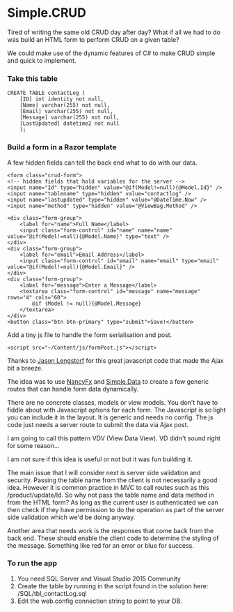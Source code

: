 # Simple.CRUD

 Tired of writing the same old CRUD day after day? What if all we had to do was build an HTML form to perform CRUD on a given table?

We could make use of the dynamic features of C# to make CRUD simple and quick to implement.

### Take this table
   
    CREATE TABLE contactLog (
        [ID] int identity not null,
        [Name] varchar(255) not null,
        [Email] varchar(255) not null,
        [Message] varchar(255) not null,
        [LastUpdated] datetime2 not null
        );
    
    

### Build a form in a Razor template

A few hidden fields can tell the back end what to do with our data.

    <form class="crud-form">     
    <!-- hidden fields that hold variables for the server -->
    <input name="Id" type="hidden" value="@if(Model!=null){@Model.Id}" />
    <input name="tablename" type="hidden" value="contactlog" />
    <input name="lastupdated" type="hidden" value="@DateTime.Now" />
    <input name="method" type="hidden" value="@ViewBag.Method" />
      
    <div class="form-group">
        <label for="name">Full Name</label>
        <input class="form-control" id="name" name="name" value="@if(Model!=null){@Model.Name}" type="text" />
    </div>                                                                       
    <div class="form-group">
        <label for="email">Email Address</label>
        <input class="form-control" id="email" name="email" type="email" value="@if(Model!=null){@Model.Email}" />
    </div>                                                                             
    <div class="form-group">
        <label for="message">Enter a Message</label>
        <textarea class="form-control" id="message" name="message" rows="4" cols="60">
            @if (Model != null){@Model.Message}
        </textarea>
    </div>
    <button class="btn btn-primary" type="submit">Save!</button>


Add a tiny js file to handle the form serialisation and post.

    <script src="~/Content/js/formPost.js"></script>

Thanks to <a href="https://code.lengstorf.com/get-form-values-as-json/">Jason Lengstorf</a> for this great javascript code that made the Ajax bit a breeze.


The idea was to use [NancyFx](http://nancyfx.org/ "Nancy Fx") and [Simple.Data](http://simplefx.org/simpledata/docs/ "Simple.Data") to create a few generic routes that 
can handle form data dynamically.

There are no concrete classes, models or view models. You don't have to fiddle about with Javascript options for each form. The Javascript is so light you can include it in the layout. 
It is generic and needs no config. The js code just needs a server route to submit the data via Ajax post.

I am going to call this pattern VDV (View Data View). VD didn't sound right for some reason...

I am not sure if this idea is useful or not but it was fun building it. 

The main issue that I will consider next is server side validation and security. Passing the table name from the client is not necessarily a good idea.
However it is common practice in MVC to call routes such as this /product/update/Id. So why not pass the table name and data method in from the HTML form?
As long as the current user is authenticated we can then check if they have permission to do the operation as part of the server side validation which we'd be doing anyway.

Another area that needs work is the responses that come back from the back end. These should enable the client code to determine the styling of the message. 
Something like red for an error or blue for success.

### To run the app

1. You need SQL Server and Visual Studio 2015 Community
1. Create the table by running in the script found in the solution here:  /SQL/tbl_contactLog.sql 
2. Edit the web.config connection string to point to your DB.



